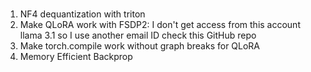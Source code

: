 # 
1. NF4 dequantization with triton 
2. Make QLoRA work with FSDP2: I don't get access from this account llama 3.1 so I use another email ID check this GitHub repo
3. Make torch.compile work without graph breaks for QLoRA
4. Memory Efficient Backprop 
